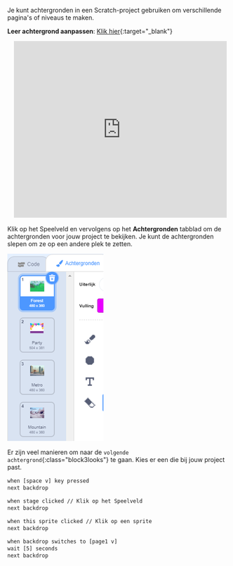 Je kunt achtergronden in een Scratch-project gebruiken om verschillende pagina's of niveaus te maken.

**Leer achtergrond aanpassen**: [Klik hier](https://scratch.mit.edu/projects/528188490/editor){:target="_blank"}
<div class="scratch-preview" style="margin-left: 15px;">
  <iframe allowtransparency="true" width="485" height="402" src="https://scratch.mit.edu/projects/embed/528188490/?autostart=false" frameborder="0"></iframe>
</div>

Klik op het Speelveld en vervolgens op het **Achtergronden** tabblad om de achtergronden voor jouw project te bekijken. Je kunt de achtergronden slepen om ze op een andere plek te zetten.

![De achtergronden in de goede volgorde.](images/backdrops-in-order.png)

Er zijn veel manieren om naar de `volgende achtergrond`{:class="block3looks"} te gaan. Kies er een die bij jouw project past.

```blocks3
when [space v] key pressed
next backdrop
```

```blocks3
when stage clicked // Klik op het Speelveld
next backdrop
```

```blocks3
when this sprite clicked // Klik op een sprite
next backdrop
```

```blocks3
when backdrop switches to [page1 v]
wait [5] seconds
next backdrop
```
